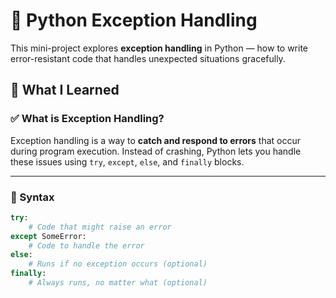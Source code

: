 # 🐍 Python Exception Handling

This mini-project explores **exception handling** in Python — how to write error-resistant code that handles unexpected situations gracefully.

## 📌 What I Learned

### ✅ What is Exception Handling?

Exception handling is a way to **catch and respond to errors** that occur during program execution. Instead of crashing, Python lets you handle these issues using `try`, `except`, `else`, and `finally` blocks.

---

### 🔧 Syntax

```python
try:
    # Code that might raise an error
except SomeError:
    # Code to handle the error
else:
    # Runs if no exception occurs (optional)
finally:
    # Always runs, no matter what (optional)

